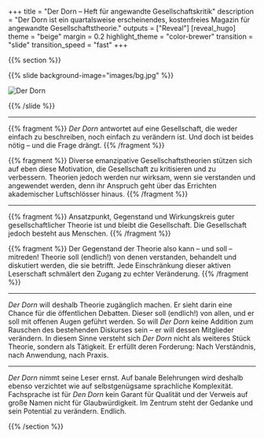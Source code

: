 +++
title = "Der Dorn – Heft für angewandte Gesellschaftskritik"
description = "Der Dorn ist ein quartalsweise erscheinendes, kostenfreies Magazin für angewandte Gesellschaftstheorie."
outputs = ["Reveal"]
[reveal_hugo]
theme = "beige"
margin = 0.2
highlight_theme = "color-brewer"
transition = "slide"
transition_speed = "fast"
+++

{{% section %}}

{{% slide background-image="images/bg.jpg" %}}

![Der Dorn](images/banner.png)

{{% /slide %}}

---

{{% fragment %}} _Der Dorn_ antwortet auf eine Gesellschaft, die weder einfach zu beschreiben, noch einfach zu verändern ist. Und doch ist beides nötig – und die Frage drängt. {{% /fragment %}}

{{% fragment %}} Diverse emanzipative Gesellschaftstheorien stützen sich auf eben diese Motivation, die Gesellschaft zu kritisieren und zu verbessern. Theorien jedoch werden nur wirksam, wenn sie verstanden und angewendet werden, denn ihr Anspruch geht über das Errichten akademischer Luftschlösser hinaus. {{% /fragment %}}

---

{{% fragment %}} Ansatzpunkt, Gegenstand und Wirkungskreis guter gesellschaftlicher Theorie ist und bleibt die Gesellschaft. Die Gesellschaft jedoch besteht aus Menschen. {{% /fragment %}}

{{% fragment %}} Der Gegenstand der Theorie also kann – und soll – mitreden! Theorie soll (endlich!) von denen verstanden, behandelt und diskutiert werden, die sie betrifft. Jede Einschränkung dieser aktiven Leserschaft schmälert den Zugang zu echter Veränderung. {{% /fragment %}}

---

_Der Dorn_ will deshalb Theorie zugänglich machen. Er sieht darin eine Chance für die öffentlichen Debatten. Dieser soll (endlich!) von allen, und er soll mit offenen Augen geführt werden. So will _Der Dorn_ keine Addition zum Rauschen des bestehenden Diskurses sein – er will dessen Mitglieder verändern. In diesem Sinne versteht sich _Der Dorn_ nicht als weiteres Stück Theorie, sondern als Tätigkeit. Er erfüllt deren Forderung: Nach Verständnis, nach Anwendung, nach Praxis.

---

_Der Dorn_ nimmt seine Leser ernst. Auf banale Belehrungen wird deshalb ebenso verzichtet wie auf selbstgenügsame sprachliche Komplexität. Fachsprache ist für _Den Dorn_ kein Garant für Qualität und der Verweis auf große Namen nicht für Glaubwürdigkeit. Im Zentrum steht der Gedanke und sein Potential zu verändern. Endlich.

{{% /section %}}

